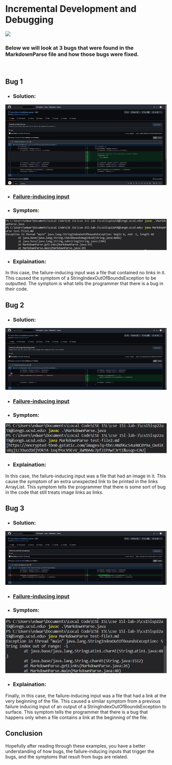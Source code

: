 # Incremental Development and Debugging

![](https://media.geeksforgeeks.org/wp-content/uploads/20190902105053/Debugging-Tips-To-Get-Better-At-It.png)
<br/>

### Below we will look at 3 bugs that were found in the MarkdownParse file and how those bugs were fixed.
<br/>

## Bug 1
* ### Solution:
![](..\images\labReport2\bug1.jpg)
* ### [Failure-inducing input](test-file1.md)
* ### Symptom:
![](..\images\labReport2\bug1symptom.jpg)
* ### Explaination: <br/>
In this case, the failure-inducing input was a file that contained no links in it. This caused the symptom of a StringIndexOutOfBoundsException to be outputted. The symptom is what tells the programmer that there is a bug in their code.
<br/>

## Bug 2
* ### Solution:
![](..\images\labReport2\bug2.jpg)
* ### [Failure-inducing input](test-file2.md)
* ### Symptom:
![](..\images\labReport2\bug2symptom.jpg)
* ### Explaination: <br/>
In this case, the failure-inducing input was a file that had an image in it. This cause the symptom of an extra unexpected link to be printed in the links ArrayList. This symptom tells the programmer that there is some sort of bug in the code that still treats image links as links.
<br/>

## Bug 3
* ### Solution:
![](..\images\labReport2\bug3.jpg)
* ### [Failure-inducing input](test-file3.md)
* ### Symptom:
![](..\images\labReport2\bug3symptom.jpg)
* ### Explaination: <br/>
Finally, in this case, the failure-inducing input was a file that had a link at the very beginning of the file. This caused a similar symptom from a previous failure inducing input of an output of a StringIndexOutOfBoundsException to surface. This symptom tells the programmer that there is a bug that happens only when a file contains a link at the beginning of the file.
<br/>

## Conclusion
Hopefully after reading through these examples, you have a better understanding of how bugs, the failure-inducing inputs that trigger the bugs, and the symptoms that result from bugs are related.